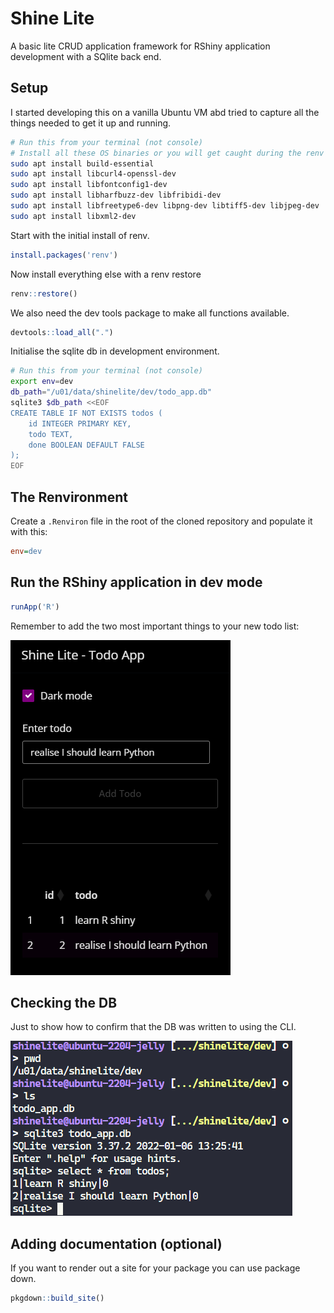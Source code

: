# Shine Lite

A basic lite CRUD application framework for RShiny application development with a SQlite back end.

## Setup

I started developing this on a vanilla Ubuntu VM abd tried to capture all the things needed to get it up and running.

```sh
# Run this from your terminal (not console)
# Install all these OS binaries or you will get caught during the renv restore
sudo apt install build-essential
sudo apt install libcurl4-openssl-dev
sudo apt install libfontconfig1-dev
sudo apt install libharfbuzz-dev libfribidi-dev
sudo apt install libfreetype6-dev libpng-dev libtiff5-dev libjpeg-dev
sudo apt install libxml2-dev
```

Start with the initial install of renv.

```R
install.packages('renv')
```

Now install everything else with a renv restore

```R
renv::restore()
```

We also need the dev tools package to make all functions available.

```R
devtools::load_all(".")
```

Initialise the sqlite db in development environment.

```sh
# Run this from your terminal (not console)
export env=dev
db_path="/u01/data/shinelite/dev/todo_app.db"
sqlite3 $db_path <<EOF
CREATE TABLE IF NOT EXISTS todos (
    id INTEGER PRIMARY KEY,
    todo TEXT,
    done BOOLEAN DEFAULT FALSE
);
EOF
```

## The Renvironment

Create a `.Renviron` file in the root of the cloned repository and populate it with this:

```ini
env=dev
```

## Run the RShiny application in dev mode

```R
runApp('R')
```

Remember to add the two most important things to your new todo list:

![](man/img/shinelite.png)

## Checking the DB

Just to show how to confirm that the DB was written to using the CLI.

![](man/img/shinelite-sqlite.png)

## Adding documentation (optional)

If you want to render out a site for your package you can use package down.

```R
pkgdown::build_site()
```
